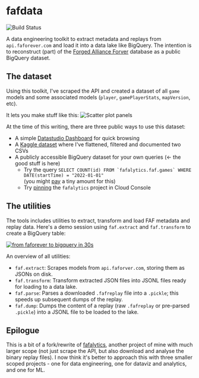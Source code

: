 # fafdata

![Build Status](https://github.com/yaniv-aknin/fafdata/actions/workflows/test.yml/badge.svg?branch=main)

A data engineering toolkit to extract metadata and replays from `api.faforever.com` and load it into a data lake like BigQuery. The intention is to reconstruct (part) of the [Forged Alliance Forver](http://faforver.com) database as a public BigQuery dataset.

## The dataset

Using this toolkit, I've scraped the API and created a dataset of all `game` models and some associated models (`player`, `gamePlayerStats`, `mapVersion`, etc).

It lets you make stuff like this:
![Scatter plot panels](https://user-images.githubusercontent.com/101657/177016397-5a47fe4d-862a-489b-8610-3e28487ea06c.png)

At the time of this writing, there are three public ways to use this dataset:

* A simple [Datastudio Dashboard] for quick browsing
* A [Kaggle dataset] where I've flattened, filtered and documented two CSVs
* A publicly accessible BigQuery dataset for your own queries (← the good stuff is here)
  * Try the query ``SELECT COUNT(id) FROM `fafalytics.faf.games` WHERE DATE(startTime) = "2022-01-01"`` \
    (you might [pay][public query pricing] a tiny amount for this)
  * Try [pinning][pinning a project] the `fafalytics` project in Cloud Console

[Datastudio Dashboard]: https://datastudio.google.com/reporting/ad26e447-e1fd-4856-b7d0-78447dfcfde7
[Kaggle dataset]: https://www.kaggle.com/datasets/yanivaknin/fafdata
[pinning a project]: https://cloud.google.com/bigquery/docs/bigquery-web-ui#pinning_adding_a_project
[public query pricing]: https://cloud.google.com/bigquery/public-data#share_a_dataset_with_the_public


## The utilities

The tools includes utilities to extract, transform and load FAF metadata and replay data. Here's a demo session using `faf.extract` and `faf.transform` to create a BigQuery table:

[![from faforever to bigquery in 30s](https://asciinema.org/a/MYghLXpGbNIKwsnVDtCQOXoEO.svg)](https://asciinema.org/a/MYghLXpGbNIKwsnVDtCQOXoEO)

An overview of all utilities:

* `faf.extract`: Scrapes models from `api.faforver.com`, storing them as JSONs on disk.
* `faf.transform`: Transform extracted JSON files into JSONL files ready for loading to a data lake.
* `faf.parse`: Parses a downloaded `.fafreplay` file into a `.pickle`; this speeds up subsequent dumps of the replay.
* `faf.dump`: Dumps the content of a replay (raw `.fafreplay` or pre-parsed `.pickle`) into a JSONL file to be loaded to the lake.

## Epilogue

This is a bit of a fork/rewrite of [fafalytics](https://github.com/yaniv-aknin/fafalytics), another project of mine with much larger scope (not just scrape the API, but also download and analyse the binary replay files). I now think it's better to approach this with three smaller scoped projects - one for data engineering, one for dataviz and analytics, and one for ML.
